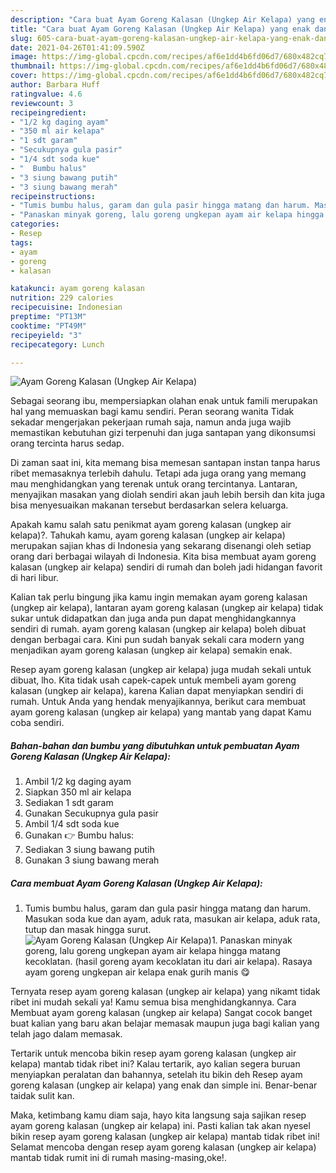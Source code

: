 ```yaml
---
description: "Cara buat Ayam Goreng Kalasan (Ungkep Air Kelapa) yang enak dan Mudah Dibuat"
title: "Cara buat Ayam Goreng Kalasan (Ungkep Air Kelapa) yang enak dan Mudah Dibuat"
slug: 605-cara-buat-ayam-goreng-kalasan-ungkep-air-kelapa-yang-enak-dan-mudah-dibuat
date: 2021-04-26T01:41:09.590Z
image: https://img-global.cpcdn.com/recipes/af6e1dd4b6fd06d7/680x482cq70/ayam-goreng-kalasan-ungkep-air-kelapa-foto-resep-utama.jpg
thumbnail: https://img-global.cpcdn.com/recipes/af6e1dd4b6fd06d7/680x482cq70/ayam-goreng-kalasan-ungkep-air-kelapa-foto-resep-utama.jpg
cover: https://img-global.cpcdn.com/recipes/af6e1dd4b6fd06d7/680x482cq70/ayam-goreng-kalasan-ungkep-air-kelapa-foto-resep-utama.jpg
author: Barbara Huff
ratingvalue: 4.6
reviewcount: 3
recipeingredient:
- "1/2 kg daging ayam"
- "350 ml air kelapa"
- "1 sdt garam"
- "Secukupnya gula pasir"
- "1/4 sdt soda kue"
- "  Bumbu halus"
- "3 siung bawang putih"
- "3 siung bawang merah"
recipeinstructions:
- "Tumis bumbu halus, garam dan gula pasir hingga matang dan harum. Masukan soda kue dan ayam, aduk rata, masukan air kelapa, aduk rata, tutup dan masak hingga surut."
- "Panaskan minyak goreng, lalu goreng ungkepan ayam air kelapa hingga matang kecoklatan. (hasil goreng ayam kecoklatan itu dari air kelapa). Rasaya ayam goreng ungkepan air kelapa enak gurih manis 😋"
categories:
- Resep
tags:
- ayam
- goreng
- kalasan

katakunci: ayam goreng kalasan 
nutrition: 229 calories
recipecuisine: Indonesian
preptime: "PT13M"
cooktime: "PT49M"
recipeyield: "3"
recipecategory: Lunch

---
```



![Ayam Goreng Kalasan (Ungkep Air Kelapa)](https://img-global.cpcdn.com/recipes/af6e1dd4b6fd06d7/680x482cq70/ayam-goreng-kalasan-ungkep-air-kelapa-foto-resep-utama.jpg)

Sebagai seorang ibu, mempersiapkan olahan enak untuk famili merupakan hal yang memuaskan bagi kamu sendiri. Peran seorang  wanita Tidak sekadar mengerjakan pekerjaan rumah saja, namun anda juga wajib memastikan kebutuhan gizi terpenuhi dan juga santapan yang dikonsumsi orang tercinta harus sedap.

Di zaman  saat ini, kita memang bisa memesan santapan instan tanpa harus ribet memasaknya terlebih dahulu. Tetapi ada juga orang yang memang mau menghidangkan yang terenak untuk orang tercintanya. Lantaran, menyajikan masakan yang diolah sendiri akan jauh lebih bersih dan kita juga bisa menyesuaikan makanan tersebut berdasarkan selera keluarga. 



Apakah kamu salah satu penikmat ayam goreng kalasan (ungkep air kelapa)?. Tahukah kamu, ayam goreng kalasan (ungkep air kelapa) merupakan sajian khas di Indonesia yang sekarang disenangi oleh setiap orang dari berbagai wilayah di Indonesia. Kita bisa membuat ayam goreng kalasan (ungkep air kelapa) sendiri di rumah dan boleh jadi hidangan favorit di hari libur.

Kalian tak perlu bingung jika kamu ingin memakan ayam goreng kalasan (ungkep air kelapa), lantaran ayam goreng kalasan (ungkep air kelapa) tidak sukar untuk didapatkan dan juga anda pun dapat menghidangkannya sendiri di rumah. ayam goreng kalasan (ungkep air kelapa) boleh dibuat dengan berbagai cara. Kini pun sudah banyak sekali cara modern yang menjadikan ayam goreng kalasan (ungkep air kelapa) semakin enak.

Resep ayam goreng kalasan (ungkep air kelapa) juga mudah sekali untuk dibuat, lho. Kita tidak usah capek-capek untuk membeli ayam goreng kalasan (ungkep air kelapa), karena Kalian dapat menyiapkan sendiri di rumah. Untuk Anda yang hendak menyajikannya, berikut cara membuat ayam goreng kalasan (ungkep air kelapa) yang mantab yang dapat Kamu coba sendiri.

<!--inarticleads1-->

##### Bahan-bahan dan bumbu yang dibutuhkan untuk pembuatan Ayam Goreng Kalasan (Ungkep Air Kelapa):

1. Ambil 1/2 kg daging ayam
1. Siapkan 350 ml air kelapa
1. Sediakan 1 sdt garam
1. Gunakan Secukupnya gula pasir
1. Ambil 1/4 sdt soda kue
1. Gunakan  👉 Bumbu halus:
1. Sediakan 3 siung bawang putih
1. Gunakan 3 siung bawang merah




<!--inarticleads2-->

##### Cara membuat Ayam Goreng Kalasan (Ungkep Air Kelapa):

1. Tumis bumbu halus, garam dan gula pasir hingga matang dan harum. Masukan soda kue dan ayam, aduk rata, masukan air kelapa, aduk rata, tutup dan masak hingga surut.
<img src="https://img-global.cpcdn.com/steps/5696b3b9347b54d7/160x128cq70/ayam-goreng-kalasan-ungkep-air-kelapa-langkah-memasak-1-foto.jpg" alt="Ayam Goreng Kalasan (Ungkep Air Kelapa)">1. Panaskan minyak goreng, lalu goreng ungkepan ayam air kelapa hingga matang kecoklatan. (hasil goreng ayam kecoklatan itu dari air kelapa). Rasaya ayam goreng ungkepan air kelapa enak gurih manis 😋




Ternyata resep ayam goreng kalasan (ungkep air kelapa) yang nikamt tidak ribet ini mudah sekali ya! Kamu semua bisa menghidangkannya. Cara Membuat ayam goreng kalasan (ungkep air kelapa) Sangat cocok banget buat kalian yang baru akan belajar memasak maupun juga bagi kalian yang telah jago dalam memasak.

Tertarik untuk mencoba bikin resep ayam goreng kalasan (ungkep air kelapa) mantab tidak ribet ini? Kalau tertarik, ayo kalian segera buruan menyiapkan peralatan dan bahannya, setelah itu bikin deh Resep ayam goreng kalasan (ungkep air kelapa) yang enak dan simple ini. Benar-benar taidak sulit kan. 

Maka, ketimbang kamu diam saja, hayo kita langsung saja sajikan resep ayam goreng kalasan (ungkep air kelapa) ini. Pasti kalian tak akan nyesel bikin resep ayam goreng kalasan (ungkep air kelapa) mantab tidak ribet ini! Selamat mencoba dengan resep ayam goreng kalasan (ungkep air kelapa) mantab tidak rumit ini di rumah masing-masing,oke!.

